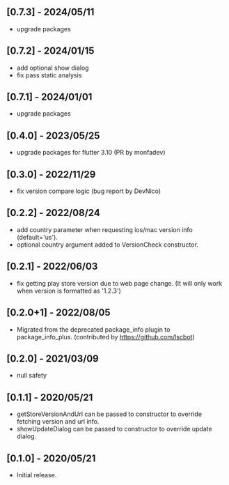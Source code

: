## [0.7.3] - 2024/05/11
* upgrade packages

## [0.7.2] - 2024/01/15
* add optional show dialog
* fix pass static analysis

## [0.7.1] - 2024/01/01
* upgrade packages

## [0.4.0] - 2023/05/25
* upgrade packages for flutter 3.10 (PR by monfadev)

## [0.3.0] - 2022/11/29
* fix version compare logic (bug report by DevNico) 

## [0.2.2] - 2022/08/24

* add country parameter when requesting ios/mac version info (default='us').
* optional country argument added to VersionCheck constructor.

## [0.2.1] - 2022/06/03

* fix getting play store version due to web page change. (It will only work when version is formatted as '1.2.3') 

## [0.2.0+1] - 2022/08/05

* Migrated from the deprecated package_info plugin to package_info_plus. (contributed by https://github.com/lscbot)

## [0.2.0] - 2021/03/09

* null safety

## [0.1.1] - 2020/05/21

* getStoreVersionAndUrl can be passed to constructor to override fetching version and url info.
* showUpdateDialog can be passed to constructor to override update dialog.

## [0.1.0] - 2020/05/21

* Initial release.
